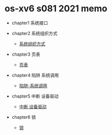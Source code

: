 # os-xv6 s081 2021 memo
* chapter1 系统接口
* chapter2 系统组织方式
    * [系统组织方式](memos/chapter2.md)

* chapter3 页表
    * [页表](memos/virtual-memory.md)

* chapter4 陷阱 系统调用
    * [陷阱-系统调用](memos/chapter4-trap-system-call.md)

* chapter5 中断 设备驱动
    * [中断 设备驱动](memos/chapter5-interupt-device_driver.md)

* chapter6 锁
    * [锁](memos/chapter6-lock.md)

